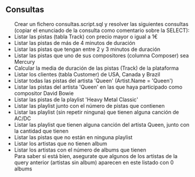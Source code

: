 ## Consultas
<ul>
Crear un fichero consultas.script.sql y resolver las siguientes consultas (copiar el enunciado de la consulta como comentario sobre la SELECT):
<li>Listar las pistas (tabla Track) con precio mayor o igual a 1€</li>
<li>Listar las pistas de más de 4 minutos de duración</li>
<li>Listar las pistas que tengan entre 2 y 3 minutos de duración</li>
<li>Listar las pistas que uno de sus compositores (columna Composer) sea Mercury</li>
<li>Calcular la media de duración de las pistas (Track) de la plataforma</li>
<li>Listar los clientes (tabla Customer) de USA, Canada y Brazil</li>
<li>Listar todas las pistas del artista 'Queen' (Artist.Name = 'Queen')</li>
<li>Listar las pistas del artista 'Queen' en las que haya participado como compositor David Bowie</li>
<li>Listar las pistas de la playlist 'Heavy Metal Classic'</li>
<li>Listar las playlist junto con el número de pistas que contienen</li>
<li>Listar las playlist (sin repetir ninguna) que tienen alguna canción de AC/DC</li>
<li>Listar las playlist que tienen alguna canción del artista Queen, junto con la cantidad que tienen</li>
<li>Listar las pistas que no están en ninguna playlist</li>
<li>Listar los artistas que no tienen album</li>
<li>Listar los artistas con el número de albums que tienen</li>
Para saber si está bien, asegurate que algunos de los artistas de la query anterior (artistas sin album) aparecen en este listado con 0 albums
</ul>
